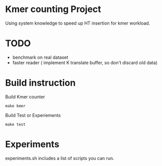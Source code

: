 
# Kmer counting Project

Using system knowledge to speed up HT insertion for kmer workload.

# TODO

- benchmark on real dataset
- faster reader ( implement K translate buffer, so don't discard old data)

# Build instruction

Build Kmer counter

`make kmer` 

Build Test or Experiements 

`make test`

# Experiments

experiments.sh includes a list of scripts you can run.
